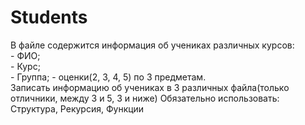 # Students
В файле содержится информация об учениках различных курсов:  
    - ФИО;  
    - Курс;  
    - Группа; 
    - оценки(2, 3, 4, 5) по 3 предметам.  
Записать информацию об учениках в 3 различных файла(только отличники, между 3 и 5, 3 и ниже)
Обязательно использовать: Структура, Рекурсия, Функции